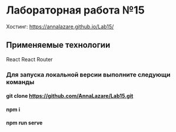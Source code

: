 # Лабораторная работа №15

Хостинг:
https://annalazare.github.io/Lab15/

## Применяемые технологии

React
React Router

### Для запуска локальной версии выполните следующи команды

#### git clone https://github.com/AnnaLazare/Lab15.git

#### npm i

#### npm run serve


